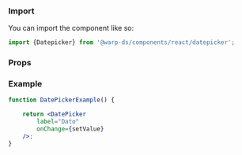 ### Import

You can import the component like so:

```js
import {Datepicker} from '@warp-ds/components/react/datepicker';
```

### Props

<api-table type=react component="DatePicker" />

### Example

```jsx
function DatePickerExample() {

    return <DatePicker
        label="Dato"
        onChange={setValue}
    />;
}
```
